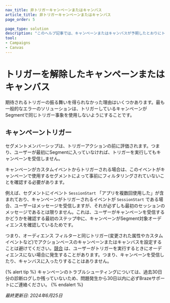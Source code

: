 ```yaml
---
nav_title: 非トリガーキャンペーンまたはキャンバス
article_title: 非トリガーキャンペーンまたはキャンバス
page_order: 5

page_type: solution
description: "このヘルプ記事では、キャンペーンまたはキャンバスが予期したとおりにトリガーされない問題を解決するステップについて説明します。"
tool: 
- Campaigns
- Canvas
---
```


# トリガーを解除したキャンペーンまたはキャンバス

期待されるトリガーの振る舞いを得られなかった理由はいくつかあります。最も一般的なエラーのソリューションは、トリガーしているキャンペーンがSegmentで同じトリガー事象を使用しないようにすることです。

## キャンペーントリガー

セグメントメンバーシップは、トリガーアクションの前に評価されます。つまり、ユーザーが最初にSegmentに入っていなければ、トリガーを実行してもキャンペーンを受信しません。

キャンペーンがカスタムイベントからトリガーされる場合は、このイベントがキャンペーンで使用するセグメントによって事前にフィルタリングされていないことを確認する必要があります。 

例えば、セグメントにイベント `SessionStart` 「アプリを複数回使用した」が含まれており、キャンペーンがトリガーされるイベントが `SessionStart` である場合、ユーザーはメッセージを受信しますが、それが必ずしも最初のセッションのメッセージであるとは限りません。これは、ユーザーがキャンペーンを受信するかどうかを確認する最初のステップ中に、キャンペーンがSegment対象オーディエンスを確認しているためです。 

つまり、オーディエンス フィルターと同じトリガー(変更された属性やカスタムイベントなど)でアクションベースのキャンペーンまたはキャンバスを設定することは避けてください。[競合]({{site.baseurl}}/user_guide/engagement_tools/testing/race_conditions/#race-conditions/) は、ユーザーがトリガーを実行するときにオーディエンスにない場合に発生することがあります。つまり、キャンペーンを受信したり、キャンバスに入ったりすることはありません。

{% alert tip %}
キャンペーンのトラブルシューティングについては、過去30日分の診断ログしか残っていないため、問題発生から30日以内に必ずBrazeサポートにご連絡ください。
{% endalert %}

_最終更新日: 2024年6月25日_

